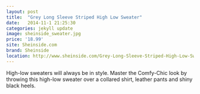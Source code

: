 ```yaml
---
layout: post
title:  "Grey Long Sleeve Striped High Low Sweater"
date:   2014-11-1 21:25:30
categories: jekyll update
image: sheinside_sweater.jpg
price: '18.99'
site: Sheinside.com
brand: Sheinside
location: http://www.sheinside.com/Grey-Long-Sleeve-Striped-High-Low-Sweater-p-182588-cat-1734.html
---
```

High-low sweaters will always be in style. Master the Comfy-Chic look by throwing this high-low sweater over a collared shirt, leather pants and shiny black heels.
